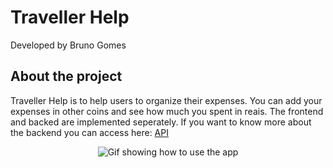 # Traveller Help

Developed by Bruno Gomes

## About the project

Traveller Help is to help users to organize their expenses. You can add your expenses in other coins and see how much you spent in reais. The frontend and backed are implemented seperately. If you want to know more about the backend you can access here: <a href="https://github.com/brunogdz/travellerhelp-api">API</a>


<p align="center">
    <img src="assets/uso.gif" height="auto" alt="Gif showing how to use the app" />
</p>
